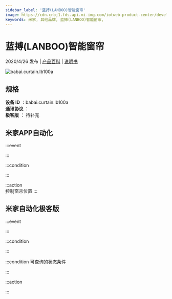 ```yaml
---
sidebar_label: '蓝搏(LANBOO)智能窗帘'
image: https://cdn.cnbj1.fds.api.mi-img.com/iotweb-product-center/developer_1586163358480aUGeU1WJ.png?GalaxyAccessKeyId=AKVGLQWBOVIRQ3XLEW&Expires=9223372036854775807&Signature=nah6Dqj9jos5v5rfkQ9+X8kTvOw=
keywords: 米家, 其他品牌, 蓝搏(LANBOO)智能窗帘, 
---
```

# 蓝搏(LANBOO)智能窗帘

2020/4/26 发布 | [产品百科](https://home.mi.com/webapp/content/baike/product/index.html?model=babai.curtain.lb100a/) | [说明书](https://home.mi.com/views/introduction.html?model=babai.curtain.lb100a&region=cn)

![babai.curtain.lb100a](https://cdn.cnbj1.fds.api.mi-img.com/iotweb-product-center/developer_1586163358480aUGeU1WJ.png?GalaxyAccessKeyId=AKVGLQWBOVIRQ3XLEW&Expires=9223372036854775807&Signature=nah6Dqj9jos5v5rfkQ9+X8kTvOw=)

## 规格  
> 
**设备 ID** ：babai.curtain.lb100a  
**通讯协议** ：  
**极客版**  ： 待补充 


## 米家APP自动化  

:::event  

:::

:::condition  

:::

:::action   
控制窗帘位置
:::

## 米家自动化极客版  

:::event  

:::

:::condition  

:::

:::condition 可查询的状态条件  

:::

:::action  

:::

        
